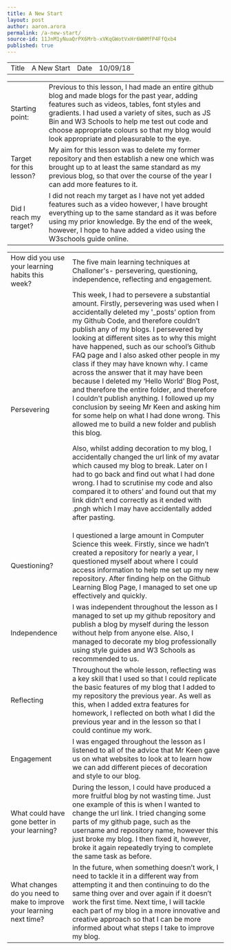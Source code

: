 ```yaml
---
title: A New Start
layout: post
author: aaron.arora
permalink: /a-new-start/
source-id: 11JnM1yNuaQrPX6Mrb-xVKqGWotVxHr6WHMfP4FfQxb4
published: true
---
```

<table>
  <tr>
    <td>Title</td>
    <td>A New Start</td>
    <td>Date</td>
    <td>10/09/18</td>
  </tr>
</table>


<table>
  <tr>
    <td>Starting point:</td>
    <td>Previous to this lesson, I had made an entire github blog and made blogs for the past year, adding features such as videos, tables, font styles and gradients. I had used a variety of sites, such as JS Bin and W3 Schools to help me test out code and choose appropriate colours so that my blog would look appropriate and pleasurable to the eye. </td>
  </tr>
  <tr>
    <td>Target for this lesson?</td>
    <td>My aim for this lesson was to delete my former repository and then establish a new one which was brought up to at least the same standard as my previous blog, so that over the course of the year I can add more features to it. </td>
  </tr>
  <tr>
    <td>Did I reach my target? </td>
    <td>I did not reach my target as I have not yet added features such as a video however, I have brought everything up to the same standard as it was before using my prior knowledge. By the end of the week, however, I hope to have added a video using the W3schools guide online. </td>
  </tr>
</table>


<table>
  <tr>
    <td>How did you use your learning habits this week?</td>
    <td>The five main learning techniques at Challoner's- persevering, questioning, independence, reflecting and engagement.
</td>
  </tr>
  <tr>
    <td>Persevering</td>
    <td>This week, I had to persevere a substantial amount. Firstly, persevering was used when I accidentally deleted my '_posts’ option from my Github Code, and therefore couldn’t publish any of my blogs. I persevered by looking at different sites as to why this might have happened, such as our school’s Github FAQ page and I also asked other people in my class if they may have known why. I came across the answer that it may have been because I deleted my ‘Hello World’ Blog Post, and therefore the entire folder, and therefore  I couldn't publish anything. I followed up my conclusion by seeing Mr Keen and asking him for some help on what I had done wrong. This allowed me to build a new folder and publish this blog. 


Also, whilst adding decoration to my blog, I  accidentally changed the url link of my avatar which caused my blog to break. Later on I had to go back and find out what I had done wrong. I had to scrutinise my code and also compared it to others’ and found out that my link didn’t end correctly as it ended with .pngh which I may have accidentally added after pasting. </td>
  </tr>
  <tr>
    <td>Questioning?</td>
    <td>I questioned a large amount in Computer Science this week. Firstly, since we hadn’t created a repository for nearly a year, I questioned myself about where I could access information to help me set up my new repository. After finding help on the Github Learning Blog Page, I managed to set one up effectively and quickly. </td>
  </tr>
  <tr>
    <td>Independence</td>
    <td>I was independent throughout the lesson as I managed to set up my github repository and publish a blog by myself during the lesson without help from anyone else. Also, I managed to decorate my blog professionally using style guides and W3 Schools as recommended to us. </td>
  </tr>
  <tr>
    <td>Reflecting</td>
    <td>Throughout the whole lesson, reflecting was a key skill that I used so that I could replicate the basic features of my blog that I added to my repository the previous year. As well as this, when I added extra features for homework, I reflected on both what I did the previous year and in the lesson so that I could continue my work. </td>
  </tr>
  <tr>
    <td>Engagement</td>
    <td>I was engaged throughout the lesson as I listened to all of the advice that Mr Keen gave us on what websites to look at to learn how we can add different pieces of decoration and style to our blog. </td>
  </tr>
  <tr>
    <td>What could have gone better in your learning?</td>
    <td>During the lesson, I could have produced a more fruitful blog by not wasting time. Just one example of this is when I wanted to change the url link. I tried changing some parts of my github page, such as the username and repository name, however this just broke my blog. I then fixed it, however, broke it again repeatedly trying to complete the same task as before. </td>
  </tr>
  <tr>
    <td>What changes do you need to make to improve your learning next time?</td>
    <td>In the future, when something doesn’t work, I need to tackle it in a different way from attempting it and then continuing to do the same thing over and over again if it doesn’t work the first time. Next time, I will tackle each part of my blog in a more innovative and creative approach so that I can be more informed about what steps I take to improve my blog. </td>
  </tr>
</table>


